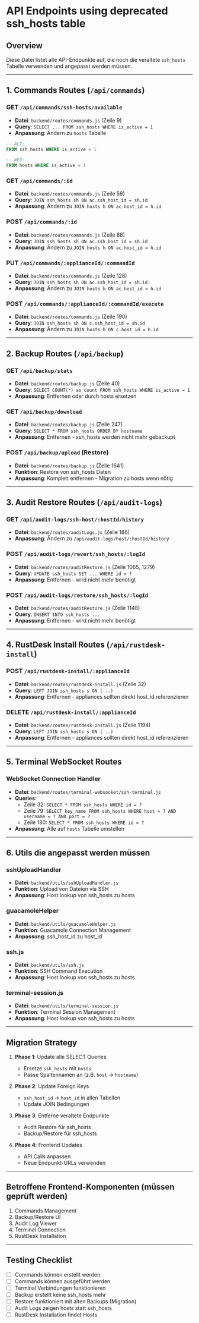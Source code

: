# API Endpoints using deprecated ssh_hosts table

## Overview
Diese Datei listet alle API-Endpunkte auf, die noch die veraltete `ssh_hosts` Tabelle verwenden und angepasst werden müssen.

---

## 1. Commands Routes (`/api/commands`)

### GET `/api/commands/ssh-hosts/available`
- **Datei**: `backend/routes/commands.js` (Zeile 9)
- **Query**: `SELECT ... FROM ssh_hosts WHERE is_active = 1`
- **Anpassung**: Ändern zu `hosts` Tabelle
```sql
-- ALT:
FROM ssh_hosts WHERE is_active = 1

-- NEU:
FROM hosts WHERE is_active = 1
```

### GET `/api/commands/:id` 
- **Datei**: `backend/routes/commands.js` (Zeile 59)
- **Query**: `JOIN ssh_hosts sh ON ac.ssh_host_id = sh.id`
- **Anpassung**: Ändern zu `JOIN hosts h ON ac.host_id = h.id`

### POST `/api/commands/:id`
- **Datei**: `backend/routes/commands.js` (Zeile 88)
- **Query**: `JOIN ssh_hosts sh ON ac.ssh_host_id = sh.id`
- **Anpassung**: Ändern zu `JOIN hosts h ON ac.host_id = h.id`

### PUT `/api/commands/:applianceId/:commandId`
- **Datei**: `backend/routes/commands.js` (Zeile 128)
- **Query**: `JOIN ssh_hosts sh ON ac.ssh_host_id = sh.id`
- **Anpassung**: Ändern zu `JOIN hosts h ON ac.host_id = h.id`

### POST `/api/commands/:applianceId/:commandId/execute`
- **Datei**: `backend/routes/commands.js` (Zeile 190)
- **Query**: `JOIN ssh_hosts sh ON c.ssh_host_id = sh.id`
- **Anpassung**: Ändern zu `JOIN hosts h ON c.host_id = h.id`

---

## 2. Backup Routes (`/api/backup`)

### GET `/api/backup/stats`
- **Datei**: `backend/routes/backup.js` (Zeile 40)
- **Query**: `SELECT COUNT(*) as count FROM ssh_hosts WHERE is_active = 1`
- **Anpassung**: Entfernen oder durch hosts ersetzen

### GET `/api/backup/download`
- **Datei**: `backend/routes/backup.js` (Zeile 247)
- **Query**: `SELECT * FROM ssh_hosts ORDER BY hostname`
- **Anpassung**: Entfernen - ssh_hosts werden nicht mehr gebackupt

### POST `/api/backup/upload` (Restore)
- **Datei**: `backend/routes/backup.js` (Zeile 1641)
- **Funktion**: Restore von ssh_hosts Daten
- **Anpassung**: Komplett entfernen - Migration zu hosts wenn nötig

---

## 3. Audit Restore Routes (`/api/audit-logs`)

### GET `/api/audit-logs/ssh-host/:hostId/history`
- **Datei**: `backend/routes/auditLogs.js` (Zeile 186)
- **Anpassung**: Ändern zu `/api/audit-logs/host/:hostId/history`

### POST `/api/audit-logs/revert/ssh_hosts/:logId`
- **Datei**: `backend/routes/auditRestore.js` (Zeile 1065, 1279)
- **Query**: `UPDATE ssh_hosts SET ... WHERE id = ?`
- **Anpassung**: Entfernen - wird nicht mehr benötigt

### POST `/api/audit-logs/restore/ssh_hosts/:logId`
- **Datei**: `backend/routes/auditRestore.js` (Zeile 1148)
- **Query**: `INSERT INTO ssh_hosts ...`
- **Anpassung**: Entfernen - wird nicht mehr benötigt

---

## 4. RustDesk Install Routes (`/api/rustdesk-install`)

### POST `/api/rustdesk-install/:applianceId`
- **Datei**: `backend/routes/rustdesk-install.js` (Zeile 32)
- **Query**: `LEFT JOIN ssh_hosts s ON (...)`
- **Anpassung**: Entfernen - appliances sollten direkt host_id referenzieren

### DELETE `/api/rustdesk-install/:applianceId`
- **Datei**: `backend/routes/rustdesk-install.js` (Zeile 1194)
- **Query**: `LEFT JOIN ssh_hosts s ON (...)`
- **Anpassung**: Entfernen - appliances sollten direkt host_id referenzieren

---

## 5. Terminal WebSocket Routes

### WebSocket Connection Handler
- **Datei**: `backend/routes/terminal-websocket/ssh-terminal.js`
- **Queries**: 
  - Zeile 32: `SELECT * FROM ssh_hosts WHERE id = ?`
  - Zeile 79: `SELECT key_name FROM ssh_hosts WHERE host = ? AND username = ? AND port = ?`
  - Zeile 180: `SELECT * FROM ssh_hosts WHERE id = ?`
- **Anpassung**: Alle auf `hosts` Tabelle umstellen

---

## 6. Utils die angepasst werden müssen

### sshUploadHandler
- **Datei**: `backend/utils/sshUploadHandler.js`
- **Funktion**: Upload von Dateien via SSH
- **Anpassung**: Host lookup von ssh_hosts zu hosts

### guacamoleHelper
- **Datei**: `backend/utils/guacamoleHelper.js`
- **Funktion**: Guacamole Connection Management
- **Anpassung**: ssh_host_id zu host_id

### ssh.js
- **Datei**: `backend/utils/ssh.js`
- **Funktion**: SSH Command Execution
- **Anpassung**: Host lookup von ssh_hosts zu hosts

### terminal-session.js
- **Datei**: `backend/utils/terminal-session.js`
- **Funktion**: Terminal Session Management
- **Anpassung**: Host lookup von ssh_hosts zu hosts

---

## Migration Strategy

1. **Phase 1**: Update alle SELECT Queries
   - Ersetze `ssh_hosts` mit `hosts`
   - Passe Spaltennamen an (z.B. `host` → `hostname`)

2. **Phase 2**: Update Foreign Keys
   - `ssh_host_id` → `host_id` in allen Tabellen
   - Update JOIN Bedingungen

3. **Phase 3**: Entferne veraltete Endpunkte
   - Audit Restore für ssh_hosts
   - Backup/Restore für ssh_hosts

4. **Phase 4**: Frontend Updates
   - API Calls anpassen
   - Neue Endpunkt-URLs verwenden

---

## Betroffene Frontend-Komponenten (müssen geprüft werden)

1. Commands Management
2. Backup/Restore UI
3. Audit Log Viewer
4. Terminal Connection
5. RustDesk Installation

---

## Testing Checklist

- [ ] Commands können erstellt werden
- [ ] Commands können ausgeführt werden
- [ ] Terminal Verbindungen funktionieren
- [ ] Backup erstellt keine ssh_hosts mehr
- [ ] Restore funktioniert mit alten Backups (Migration)
- [ ] Audit Logs zeigen hosts statt ssh_hosts
- [ ] RustDesk Installation findet Hosts
